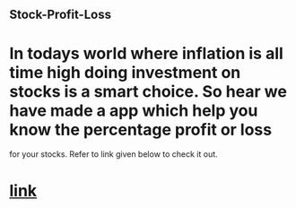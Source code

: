## Stock-Profit-Loss

 # In todays world where inflation is all time high doing investment on stocks is a smart choice. So hear we have made a app which help you know the percentage profit or loss
 for your stocks. Refer to link given below to check it out. 

 # [link](https://stock-profit-loss2311.netlify.app/)

